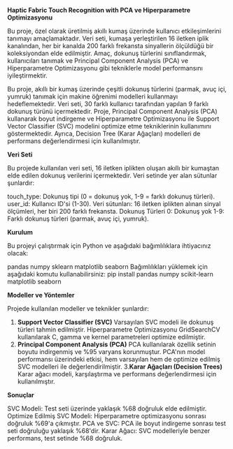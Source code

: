 **Haptic Fabric Touch Recognition with PCA ve Hiperparametre Optimizasyonu**

Bu proje, özel olarak üretilmiş akıllı kumaş üzerinde kullanıcı etkileşimlerini tanımayı amaçlamaktadır. Veri seti, kumaşa yerleştirilen 16 iletken iplik kanalından, her bir kanalda 200 farklı frekansta sinyallerin ölçüldüğü bir koleksiyondan elde edilmiştir. Amaç, dokunuş türlerini sınıflandırmak, kullanıcıları tanımak ve Principal Component Analysis (PCA) ve Hiperparametre Optimizasyonu gibi tekniklerle model performansını iyileştirmektir.

Bu proje, akıllı bir kumaş üzerinde çeşitli dokunuş türlerini (parmak, avuç içi, yumruk) tanımak için makine öğrenimi modelleri kullanmayı hedeflemektedir. Veri seti, 30 farklı kullanıcı tarafından yapılan 9 farklı dokunuş türünü içermektedir. Proje, Principal Component Analysis (PCA) kullanarak boyut indirgeme ve Hiperparametre Optimizasyonu ile Support Vector Classifier (SVC) modelini optimize etme tekniklerinin kullanımını göstermektedir. Ayrıca, Decision Tree (Karar Ağaçları) modelleri de performans değerlendirmesi için kullanılmıştır.

**Veri Seti**

Bu projede kullanılan veri seti, 16 iletken iplikten oluşan akıllı bir kumaştan elde edilen dokunuş verilerini içermektedir. Veri setinde yer alan sütunlar şunlardır:

touch_type: Dokunuş tipi (0 = dokunuş yok, 1-9 = farklı dokunuş türleri).
user_id: Kullanıcı ID'si (1-30).
Veri sütunları: 16 iletken iplikten alınan sinyal ölçümleri, her biri 200 farklı frekansta.
Dokunuş Türleri
0: Dokunuş yok
1-9: Farklı dokunuş türleri (parmak, avuç içi, yumruk).


**Kurulum**

Bu projeyi çalıştırmak için Python ve aşağıdaki bağımlılıklara ihtiyacınız olacak:

pandas
numpy
sklearn
matplotlib
seaborn
Bağımlılıkları yüklemek için aşağıdaki komutu kullanabilirsiniz:
pip install pandas numpy scikit-learn matplotlib seaborn


**Modeller ve Yöntemler**

Projede kullanılan modeller ve teknikler şunlardır:

1. **Support Vector Classifier (SVC)**
Varsayılan SVC modeli ile dokunuş türleri tahmin edilmiştir.
Hiperparametre Optimizasyonu GridSearchCV kullanılarak C, gamma ve kernel parametreleri optimize edilmiştir.
2. **Principal Component Analysis (PCA)**
PCA kullanılarak özellik setinin boyutu indirgenmiş ve %95 varyans korunmuştur.
PCA'nın model performansı üzerindeki etkisi, hem varsayılan hem de optimize edilmiş SVC modelleri ile değerlendirilmiştir.
3.**Karar Ağaçları (Decision Trees)**
Karar ağacı modeli, karşılaştırma ve performans değerlendirmesi için kullanılmıştır.


**Sonuçlar**

SVC Modeli: Test seti üzerinde yaklaşık %68 doğruluk elde edilmiştir.
Optimize Edilmiş SVC Modeli: Hiperparametre optimizasyonu sonrası doğruluk %69'a çıkmıştır.
PCA ve SVC: PCA ile boyut indirgeme sonrası test seti doğruluğu yaklaşık %68'dir.
Karar Ağacı: SVC modelleriyle benzer performans, test setinde %68 doğruluk.
